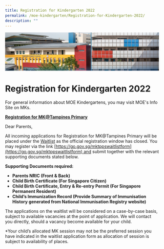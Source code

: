 ```yaml
---
title: Registration for Kindergarten 2022
permalink: /moe-kindergarten/Registration-for-Kindergarten-2022/
description: ""
---
```

![](/images/mk%20kindergarten.jpg)


Registration for Kindergarten 2022
==================================

For general information about MOE Kindergartens, you may visit MOE's Info Site on MKs.

  

<u><b>Registration for MK@Tampines Primary</b></u>

  

Dear Parents,

  

All incoming applications for Registration for MK@Tampines Primary will be placed under the <u>Waitlist</u> as the official registration window has closed. You may register via the link [https://go.gov.sg/mktppswaitlistform](https://go.gov.sg/mktppswaitlistform) and submit together with the relevant supporting documents stated below.

  


<b>Supporting Documents required:

*   Parents NRIC (Front & Back)
*   Child Birth Certificate (For Singapore Citizen)
*   Child Birth Certificate, Entry & Re-entry Permit (For Singapore Permanent Resident)     
*   Child’s Immunization Record (Provide Summary of Immunisation History generated from National Immunisation Registry website)</b>


  

The applications on the waitlist will be considered on a case-by-case basis, subject to available vacancies at the point of application. We will contact you directly, should a vacancy become available for your child.

  

\*Your child’s allocated MK session may not be the preferred session you have indicated in the waitlist application form as allocation of session is subject to availability of places.